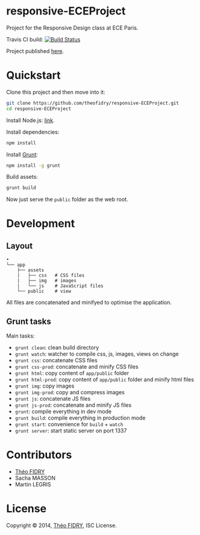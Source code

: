 responsive-ECEProject
=====================

Project for the Responsive Design class at ECE Paris.

Travis CI build:
[![Build Status](https://travis-ci.org/theofidry/responsive-ECEProject.svg)](https://travis-ci.org/theofidry/responsive-ECEProject)

Project published [here](http://theofidry.github.io/responsive-ECEProject/).

# Quickstart

Clone this project and then move into it:
```bash
git clone https://github.com/theofidry/responsive-ECEProject.git
cd responsive-ECEProject
```

Install Node.js: [link](http://nodejs.org/).

Install dependencies:
```bash
npm install
```

Install [Grunt](http://gruntjs.com/):
```bash
npm install -g grunt
```

Build assets:
```bash
grunt build
```

Now just serve the `public` folder as the web root.

# Development

## Layout

```
•
└── app
    ├── assets
    |   ├── css   # CSS files
    |   ├── img   # images
    |   └── js    # JavaScript files
    └── public    # view
```

All files are concatenated and minifyed to optimise the application.

## Grunt tasks

Main tasks:

* `grunt clean`: clean build directory
* `grunt watch`: watcher to compile css, js, images, views on change
* `grunt css`: concatenate CSS files
* `grunt css-prod`: concatenate and minify CSS files
* `grunt html`: copy content of `app/public` folder
* `grunt html-prod`: copy content of `app/public` folder and minify html files
* `grunt img`: copy images
* `grunt img-prod`: copy and compress images
* `grunt js`: concatenate JS files
* `grunt js-prod`: concatenate and minify JS files
* `grunt`: compile everything in dev mode
* `grunt build`: compile everything in production mode
* `grunt start`: convenience for `build` + `watch`
* `grunt server`: start static server on port 1337

# Contributors

* [Théo FIDRY](https://github.com/theofidry)
* Sacha MASSON
* Martin LEGRIS

# License

Copyright © 2014, [Théo FIDRY](https://github.com/theofidry), ISC License.
